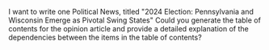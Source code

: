 I want to write one Political News, titled "2024 Election: Pennsylvania and Wisconsin Emerge as Pivotal Swing States" Could you generate the table of contents for the opinion article and provide a detailed explanation of the dependencies between the items in the table of contents?